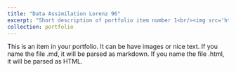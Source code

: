 ```yaml
---
title: "Data Assimilation Lorenz 96"
excerpt: "Short description of portfolio item number 1<br/><img src='https://github.com/ayarceb/DALo96/blob/main/front.png'>"
collection: portfolio
---
```


This is an item in your portfolio. It can be have images or nice text. If you name the file .md, it will be parsed as markdown. If you name the file .html, it will be parsed as HTML. 
